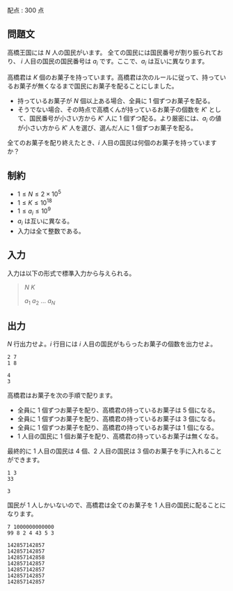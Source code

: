 配点 : $300$ 点

## 問題文

高橋王国には $N$ 人の国民がいます。 全ての国民には国民番号が割り振られており、 $i$ 人目の国民の国民番号は $a_i$ です。ここで、$a_i$ は互いに異なります。

高橋君は $K$ 個のお菓子を持っています。高橋君は次のルールに従って、持っているお菓子が無くなるまで国民にお菓子を配ることにしました。

- 持っているお菓子が $N$ 個以上ある場合、全員に $1$ 個ずつお菓子を配る。
- そうでない場合、その時点で高橋くんが持っているお菓子の個数を $K'$ として、国民番号が小さい方から $K'$ 人に $1$ 個ずつ配る。より厳密には、$a_i$ の値が小さい方から $K'$ 人を選び、選んだ人に $1$ 個ずつお菓子を配る。

全てのお菓子を配り終えたとき、$i$ 人目の国民は何個のお菓子を持っていますか？

## 制約

- $1 \leq N \leq 2 \times 10^5$
- $1 \leq K \leq 10^{18}$
- $1 \leq a_i \leq 10^9$
- $a_i$ は互いに異なる。
- 入力は全て整数である。

## 入力

入力は以下の形式で標準入力から与えられる。

> $N$ $K$
> 
> $a_1$ $a_2$ $\ldots$ $a_N$

## 出力

$N$ 行出力せよ。$i$ 行目には $i$ 人目の国民がもらったお菓子の個数を出力せよ。

```input1
2 7
1 8
```

```output1
4
3
```

高橋君はお菓子を次の手順で配ります。

- 全員に $1$ 個ずつお菓子を配り、高橋君の持っているお菓子は $5$ 個になる。
- 全員に $1$ 個ずつお菓子を配り、高橋君の持っているお菓子は $3$ 個になる。
- 全員に $1$ 個ずつお菓子を配り、高橋君の持っているお菓子は $1$ 個になる。
- $1$ 人目の国民に $1$ 個お菓子を配り、高橋君の持っているお菓子は無くなる。

最終的に $1$ 人目の国民は $4$ 個、$2$ 人目の国民は $3$ 個のお菓子を手に入れることができます。

```input2
1 3
33
```

```output2
3
```

国民が $1$ 人しかいないので、高橋君は全てのお菓子を $1$ 人目の国民に配ることになります。

```input3
7 1000000000000
99 8 2 4 43 5 3
```

```output3
142857142857
142857142857
142857142858
142857142857
142857142857
142857142857
142857142857
```